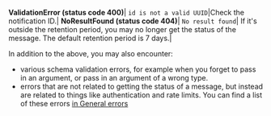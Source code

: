**ValidationError&nbsp;(status&nbsp;code&nbsp;400)**|
`id is not a valid UUID`|Check the notification ID.|
**NoResultFound&nbsp;(status&nbsp;code&nbsp;404)**|
`No result found`| If it's outside the retention period, you may no longer get the status of the message. The default retention period is 7 days.|

In addition to the above, you may also encounter:

* various schema validation errors, for example when you forget to pass in an argument, or pass in an argument of a wrong type.
* errors that are not related to getting the status of a message, but instead are related to things like authentication and rate limits. You can find a list of these errors [in General errors](#general-errors)